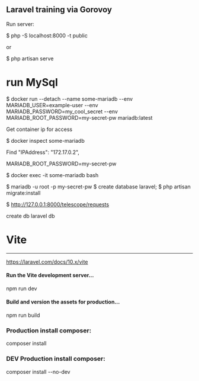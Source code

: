 ## Laravel training via Gorovoy
Run server: 




$ php -S localhost:8000 -t public

or

$ php artisan serve


# run MySql
$ docker run --detach --name some-mariadb --env MARIADB_USER=example-user --env MARIADB_PASSWORD=my_cool_secret --env MARIADB_ROOT_PASSWORD=my-secret-pw  mariadb:latest

Get container ip for access

$ docker inspect some-mariadb

Find                     "IPAddress": "172.17.0.2",

MARIADB_ROOT_PASSWORD=my-secret-pw


$ docker exec -it some-mariadb bash

$ mariadb -u root -p my-secret-pw
$ create database laravel;
$ php artisan migrate:install

$ http://127.0.0.1:8000/telescope/requests

create db laravel db

# Vite
****
https://laravel.com/docs/10.x/vite

#### Run the Vite development server...
npm run dev

#### Build and version the assets for production...
npm run build

### Production install composer:
composer install

### DEV Production install composer:
composer install --no-dev

